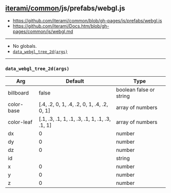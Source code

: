[iterami/common](https://github.com/iterami/Docs.htm/blob/gh-pages/common/README.md)/js/prefabs/webgl.js
--------------------------------------------------------------------------------------------------------

* https://github.com/iterami/common/blob/gh-pages/js/prefabs/webgl.js
* https://github.com/iterami/Docs.htm/blob/gh-pages/common/js/webgl.md

---

* No globals.
* [`data_webgl_tree_2d(args)`](#data_webgl_tree_2dargs)

---

### `data_webgl_tree_2d(args)`

Arg        | Default                                       | Type
-----------|-----------------------------------------------|------------------------
billboard  | false                                         | boolean false or string
color-base | [.4, .2, 0, 1, .4, .2, 0, 1, .4, .2, 0, 1]    | array of numbers
color-leaf | [.1, .3, .1, 1, .1, .3, .1, 1, .1, .3, .1, 1] | array of numbers
dx         | 0                                             | number
dy         | 0                                             | number
dz         | 0                                             | number
id         |                                               | string
x          | 0                                             | number
y          | 0                                             | number
z          | 0                                             | number
